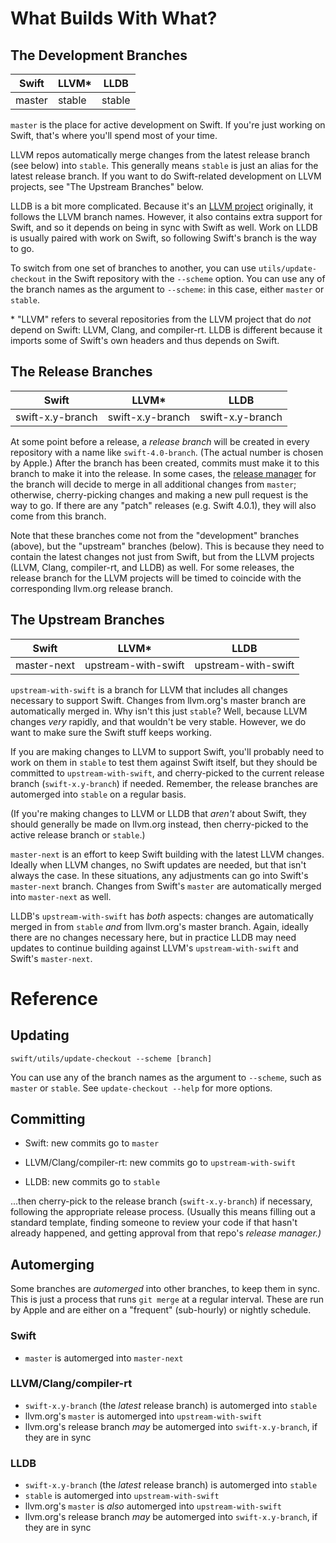 # What Builds With What?

## The Development Branches

| Swift  | LLVM*  | LLDB
| ------ | ------ | ------
| master | stable | stable

`master` is the place for active development on Swift. If you're just working on Swift, that's where you'll spend most of your time.

LLVM repos automatically merge changes from the latest release branch (see below) into `stable`. This generally means `stable` is just an alias for the latest release branch. If you want to do Swift-related development on LLVM projects, see "The Upstream Branches" below.

LLDB is a bit more complicated. Because it's an [LLVM project][lldb] originally, it follows the LLVM branch names. However, it also contains extra support for Swift, and so it depends on being in sync with Swift as well. Work on LLDB is usually paired with work on Swift, so following Swift's branch is the way to go.

To switch from one set of branches to another, you can use `utils/update-checkout` in the Swift repository with the `--scheme` option. You can use any of the branch names as the argument to `--scheme`: in this case, either `master` or `stable`.

\* "LLVM" refers to several repositories from the LLVM project that do *not* depend on Swift: LLVM, Clang, and compiler-rt. LLDB is different because it imports some of Swift's own headers and thus depends on Swift.

  [release manager]: https://swift.org/blog/swift-4-0-release-process/
  [lldb]: http://lldb.llvm.org


## The Release Branches

| Swift            | LLVM*            | LLDB
| ---------------- | ---------------- | ----------------
| swift-x.y-branch | swift-x.y-branch | swift-x.y-branch

At some point before a release, a *release branch* will be created in every repository with a name like `swift-4.0-branch`. (The actual number is chosen by Apple.) After the branch has been created, commits must make it to this branch to make it into the release. In some cases, the [release manager][] for the branch will decide to merge in all additional changes from `master`; otherwise, cherry-picking changes and making a new pull request is the way to go. If there are any "patch" releases (e.g. Swift 4.0.1), they will also come from this branch.

Note that these branches come not from the "development" branches (above), but the "upstream" branches (below). This is because they need to contain the latest changes not just from Swift, but from the LLVM projects (LLVM, Clang, compiler-rt, and LLDB) as well. For some releases, the release branch for the LLVM projects will be timed to coincide with the corresponding llvm.org release branch.


## The Upstream Branches

| Swift       | LLVM*               | LLDB
| ----------- | ------------------- | -------------------
| master-next | upstream-with-swift | upstream-with-swift

`upstream-with-swift` is a branch for LLVM that includes all changes necessary to support Swift. Changes from llvm.org's master branch are automatically merged in. Why isn't this just `stable`? Well, because LLVM changes *very* rapidly, and that wouldn't be very stable. However, we do want to make sure the Swift stuff keeps working.

If you are making changes to LLVM to support Swift, you'll probably need to work on them in `stable` to test them against Swift itself, but they should be committed to `upstream-with-swift`, and cherry-picked to the current release branch (`swift-x.y-branch`) if needed. Remember, the release branches are automerged into `stable` on a regular basis.

(If you're making changes to LLVM or LLDB that *aren't* about Swift, they should generally be made on llvm.org instead, then cherry-picked to the active release branch or `stable`.)

`master-next` is an effort to keep Swift building with the latest LLVM changes. Ideally when LLVM changes, no Swift updates are needed, but that isn't always the case. In these situations, any adjustments can go into Swift's `master-next` branch. Changes from Swift's `master` are automatically merged into `master-next` as well.

LLDB's `upstream-with-swift` has *both* aspects: changes are automatically merged in from `stable` *and* from llvm.org's master branch. Again, ideally there are no changes necessary here, but in practice LLDB may need updates to continue building against LLVM's `upstream-with-swift` and Swift's `master-next`.


# Reference

## Updating

```
swift/utils/update-checkout --scheme [branch]
```

You can use any of the branch names as the argument to `--scheme`, such as `master` or `stable`. See `update-checkout --help` for more options.

## Committing

- Swift: new commits go to `master`

- LLVM/Clang/compiler-rt: new commits go to `upstream-with-swift`

- LLDB: new commits go to `stable`

...then cherry-pick to the release branch (`swift-x.y-branch`) if necessary, following the appropriate release process. (Usually this means filling out a standard template, finding someone to review your code if that hasn't already happened, and getting approval from that repo's *release manager.)*

## Automerging

Some branches are *automerged* into other branches, to keep them in sync. This is just a process that runs `git merge` at a regular interval. These are run by Apple and are either on a "frequent" (sub-hourly) or nightly schedule.

### Swift
- `master` is automerged into `master-next`

### LLVM/Clang/compiler-rt
- `swift-x.y-branch` (the *latest* release branch) is automerged into `stable`
- llvm.org's `master` is automerged into `upstream-with-swift`
- llvm.org's release branch *may* be automerged into `swift-x.y-branch`, if they are in sync

### LLDB
- `swift-x.y-branch` (the *latest* release branch) is automerged into `stable`
- `stable` is automerged into `upstream-with-swift`
- llvm.org's `master` is *also* automerged into `upstream-with-swift`
- llvm.org's release branch *may* be automerged into `swift-x.y-branch`, if they are in sync

